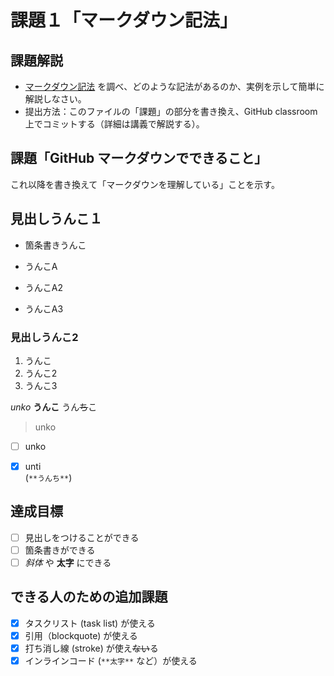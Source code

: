 # 課題１「マークダウン記法」

## 課題解説

- [マークダウン記法](https://guides.github.com/features/mastering-markdown/) を調べ、どのような記法があるのか、実例を示して簡単に解説しなさい。
- 提出方法：このファイルの「課題」の部分を書き換え、GitHub classroom 上でコミットする（詳細は講義で解説する）。

## 課題「GitHub マークダウンでできること」

これ以降を書き換えて「マークダウンを理解している」ことを示す。


## 見出しうんこ１

- 箇条書きうんこ

- うんこA
  
- うんこA2
- うんこA3

### 見出しうんこ2
1. うんこ
1. うんこ2
1. うんこ3


*unko*
__うんこ__
うん~~ち~~こ  
> unko
- [ ] unko
- [x] unti  
(`**うんち**`) 



    
## 達成目標

- [ ] 見出しをつけることができる
- [ ] 箇条書きができる
- [ ] *斜体* や **太字** にできる

## できる人のための追加課題

- [x] タスクリスト (task list) が使える
- [x] 引用（blockquote) が使える
- [x] 打ち消し線 (stroke) が使え~~ない~~る
- [x] インラインコード (`**太字**` など）が使える
